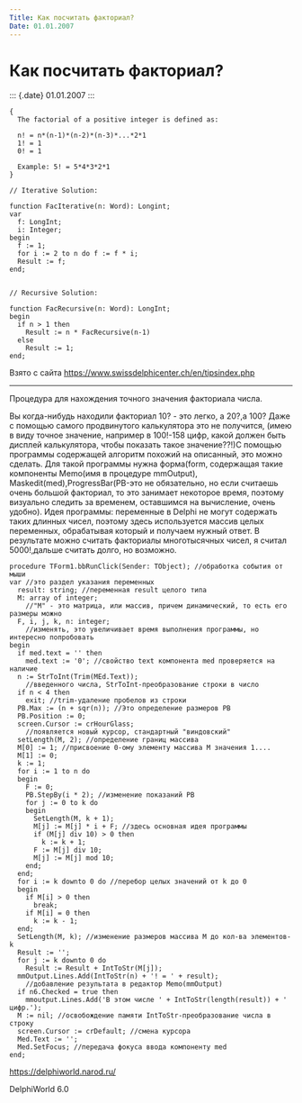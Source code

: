 ```yaml
---
Title: Как посчитать факториал?
Date: 01.01.2007
---
```



Как посчитать факториал?
========================

::: {.date}
01.01.2007
:::

    { 
      The factorial of a positive integer is defined as: 
     
      n! = n*(n-1)*(n-2)*(n-3)*...*2*1 
      1! = 1 
      0! = 1 
     
      Example: 5! = 5*4*3*2*1 
    } 
     
    // Iterative Solution: 
     
    function FacIterative(n: Word): Longint; 
    var 
      f: LongInt; 
      i: Integer; 
    begin 
      f := 1; 
      for i := 2 to n do f := f * i; 
      Result := f; 
    end; 
     
     
    // Recursive Solution: 
     
    function FacRecursive(n: Word): LongInt; 
    begin 
      if n > 1 then 
        Result := n * FacRecursive(n-1) 
      else 
        Result := 1; 
    end; 

Взято с сайта <https://www.swissdelphicenter.ch/en/tipsindex.php>

------------------------------------------------------------------------

Процедура для нахождения точного значения факториала числа.

Вы когда-нибудь находили факториал 10? - это легко, а 20?,а 100? Даже с
помощью самого продвинутого калькулятора это не получится, (имею в виду
точное значение, например в 100!-158 цифр, какой должен быть дисплей
калькулятора, чтобы показать такое значение??!)C помощью программы
содержащей алгоритм похожий на описанный, это можно сделать. Для такой
программы нужна форма(form, содержащая такие компоненты Memo(имя в
процедуре mmOutput), Maskedit(med),ProgressBar(PB-это не обязательно, но
если считаешь очень большой факториал, то это занимает некоторое время,
поэтому визуально следить за временем, оставшимся на вычисление, очень
удобно). Идея программы: переменные в Delphi не могут содержать таких
длинных чисел, поэтому здесь используется массив целых переменных,
обрабатывая который и получаем нужный ответ. В результате можно считать
факториалы многотысячных чисел, я считал 5000!,дальше считать долго, но
возможно.

    procedure TForm1.bbRunClick(Sender: TObject); //обработка события от мыши
    var //это раздел указания переменных
      result: string; //переменная result целого типа
      M: array of integer;
        //"M" - это матрица, или массив, причем динамический, то есть его размеры можно
      F, i, j, k, n: integer;
        //изменять, это увеличивает время выполнения программы, но интересно попробовать
    begin
      if med.text = '' then
        med.text := '0'; //свойство text компонента med проверяется на наличие
      n := StrToInt(Trim(MEd.Text));
        //введенного числа, StrToInt-преобразование строки в число
      if n < 4 then
        exit; //trim-удаление пробелов из строки
      PB.Max := (n + sqr(n)); //Это определение размеров PB
      PB.Position := 0;
      screen.Cursor := crHourGlass;
        //появляется новый курсор, стандартный "виндовский"
      setLength(M, 2); //определение границ массива
      M[0] := 1; //присвоение 0-ому элементу массива М значения 1....
      M[1] := 0;
      k := 1;
      for i := 1 to n do
      begin
        F := 0;
        PB.StepBy(i * 2); //изменение показаний PB
        for j := 0 to k do
        begin
          SetLength(M, k + 1);
          M[j] := M[j] * i + F; //здесь основная идея программы
          if (M[j] div 10) > 0 then
            k := k + 1;
          F := M[j] div 10;
          M[j] := M[j] mod 10;
        end;
      end;
      for i := k downto 0 do //перебор целых значений от k до 0
      begin
        if M[i] > 0 then
          break;
        if M[i] = 0 then
          k := k - 1;
      end;
      SetLength(M, k); //изменение размеров массива М до кол-ва элементов-k
      Result := '';
      for j := k downto 0 do
        Result := Result + IntToStr(M[j]);
      mmOutput.Lines.Add(IntToStr(n) + '! = ' + result);
        //добавление результата в редактор Memo(mmOutput)
      if n6.Checked = true then
        mmoutput.Lines.Add('В этом числе ' + IntToStr(length(result)) + ' цифр.');
      M := nil; //освобождение памяти IntToStr-преобразование числа в строку
      screen.Cursor := crDefault; //смена курсора
      Med.Text := '';
      Med.SetFocus; //передача фокуса ввода компоненту med
    end;
     
     
     

<https://delphiworld.narod.ru/>

DelphiWorld 6.0
